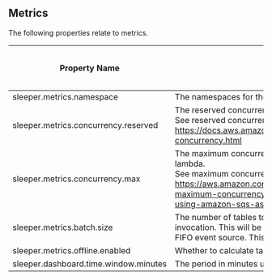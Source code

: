 ## Metrics

The following properties relate to metrics.

| Property Name                         | Description                                                                                                                                                                                                                                  | Default Value | Run CdkDeploy When Changed |
|---------------------------------------|----------------------------------------------------------------------------------------------------------------------------------------------------------------------------------------------------------------------------------------------|---------------|----------------------------|
| sleeper.metrics.namespace             | The namespaces for the metrics used in the metrics stack.                                                                                                                                                                                    | Sleeper       | true                       |
| sleeper.metrics.concurrency.reserved  | The reserved concurrency for the table metrics lambda.<br>See reserved concurrency overview at: https://docs.aws.amazon.com/lambda/latest/dg/configuration-concurrency.html                                                                  |               | false                      |
| sleeper.metrics.concurrency.max       | The maximum concurrency allowed for the table metrics lambda.<br>See maximum concurrency overview at: https://aws.amazon.com/blogs/compute/introducing-maximum-concurrency-of-aws-lambda-functions-when-using-amazon-sqs-as-an-event-source/ |               | false                      |
| sleeper.metrics.batch.size            | The number of tables to calculate metrics for in a single invocation. This will be the batch size for a lambda as an SQS FIFO event source. This can be a maximum of 10.                                                                     | 1             | false                      |
| sleeper.metrics.offline.enabled       | Whether to calculate table metrics for offline tables.                                                                                                                                                                                       | false         | false                      |
| sleeper.dashboard.time.window.minutes | The period in minutes used in the dashboard.                                                                                                                                                                                                 | 5             | true                       |
